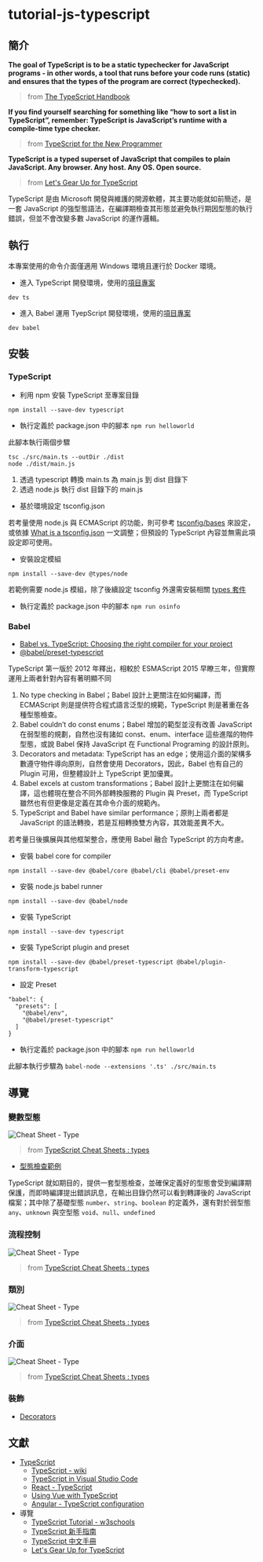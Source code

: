 # tutorial-js-typescript

## 簡介

**The goal of TypeScript is to be a static typechecker for JavaScript programs - in other words, a tool that runs before your code runs (static) and ensures that the types of the program are correct (typechecked).**
> from [The TypeScript Handbook](https://www.typescriptlang.org/docs/handbook/intro.html)

**If you find yourself searching for something like “how to sort a list in TypeScript”, remember: TypeScript is JavaScript’s runtime with a compile-time type checker.**
> from [TypeScript for the New Programmer](https://www.typescriptlang.org/docs/handbook/typescript-from-scratch.html)

**TypeScript is a typed superset of JavaScript that compiles to plain JavaScript. Any browser. Any host. Any OS. Open source.**
> from [Let's Gear Up for TypeScript](https://gist.github.com/ekas/5a094a1b5f78298489fc6beee4654259)

TypeScript 是由 Microsoft 開發與維護的開源軟體，其主要功能就如前簡述，是一套 JavaScript 的強型態語法，在編譯期檢查其形態並避免執行期因型態的執行錯誤，但並不會改變多數 JavaScript 的運作邏輯。

## 執行

本專案使用的命令介面僅適用 Windows 環境且運行於 Docker 環境。

+ 進入 TypeScript 開發環境，使用的[項目專案](./app/ts)
```
dev ts
```

+ 進入 Babel 運用 TyepScript 開發環境，使用的[項目專案](./app/babel)
```
dev babel
```

## 安裝

### TypeScript

+ 利用 npm 安裝 TypeScript 至專案目錄
```
npm install --save-dev typescript
```

+ 執行定義於 package.json 中的腳本 ```npm run helloworld```

此腳本執行兩個步驟
```
tsc ./src/main.ts --outDir ./dist
node ./dist/main.js
```

1. 透過 typescript 轉換 main.ts 為 main.js 到 dist 目錄下
2. 透過 node.js 執行 dist 目錄下的 main.js

+ 基於環境設定 tsconfig.json

若考量使用 node.js 與 ECMAScript 的功能，則可參考 [tsconfig/bases](https://github.com/tsconfig/bases/) 來設定，或依據 [What is a tsconfig.json](https://www.typescriptlang.org/docs/handbook/tsconfig-json.html) 一文調整；但預設的 TypeScript 內容並無需此項設定即可使用。

+ 安裝設定模組
```
npm install --save-dev @types/node
```

若範例需要 node.js 模組，除了後續設定 tsconfig 外還需安裝相關 [types 套件](https://www.npmjs.com/~types)

+ 執行定義於 package.json 中的腳本 ```npm run osinfo```

### Babel

+ [Babel vs. TypeScript: Choosing the right compiler for your project](https://blog.logrocket.com/babel-vs-typescript/)
+ [@babel/preset-typescript](https://babeljs.io/docs/babel-preset-typescript)

TypeScript 第一版於 2012 年釋出，相較於 ESMAScript 2015 早瞭三年，但實際運用上兩者針對內容有著明顯不同

1. No type checking in Babel；Babel 設計上更關注在如何編譯，而 ECMAScript 則是提供符合程式語言泛型的規範，TypeScript 則是著重在各種型態檢查。
2. Babel couldn’t do const enums；Babel 增加的範型並沒有改善 JavaScript 在弱型態的規劃，自然也沒有諸如 const、enum、interface 這些進階的物件型態，或說 Babel 保持 JavaScript 在 Functional Programing 的設計原則。
3. Decorators and metadata: TypeScript has an edge；使用這介面的架構多數遵守物件導向原則，自然會使用 Decorators，因此，Babel 也有自己的 Plugin 可用，但整體設計上 TypeScript 更加優異。
4. Babel excels at custom transformations；Babel 設計上更關注在如何編譯，這也體現在整合不同外部轉換服務的 Plugin 與 Preset，而 TypeScript 雖然也有但更像是定義在其命令介面的規範內。
5. TypeScript and Babel have similar performance；原則上兩者都是 JavaScript 的語法轉換，若是互相轉換雙方內容，其效能差異不大。

若考量日後擴展與其他框架整合，應使用 Babel 融合 TypeScript 的方向考慮。

+ 安裝 babel core for compiler
```
npm install --save-dev @babel/core @babel/cli @babel/preset-env
```

+ 安裝 node.js babel runner
```
npm install --save-dev @babel/node
```

+ 安裝 TypeScript
```
npm install --save-dev typescript
```

+ 安裝 TypeScript plugin and preset
```
npm install --save-dev @babel/preset-typescript @babel/plugin-transform-typescript
```

+ 設定 Preset
```
"babel": {
  "presets": [
    "@babel/env",
    "@babel/preset-typescript"
  ]
}
```
+ 執行定義於 package.json 中的腳本 ```npm run helloworld```

此腳本執行步驟為 ```babel-node --extensions '.ts' ./src/main.ts```

## 導覽

### 變數型態

![Cheat Sheet - Type](./docs/img/typescript-cheat-sheet-types.png)
> from [TypeScript Cheat Sheets : types](https://www.typescriptlang.org/cheatsheets)

+ [型態檢查範例](./app/src/variable.ts)

TypeScript 就如期目的，提供一套型態檢查，並確保定義好的型態會受到編譯期保護，而即時編譯提出錯誤訊息，在輸出目錄仍然可以看到轉譯後的 JavaScript 檔案；其中除了基礎型態 ```number```、```string```、```boolean``` 的定義外，還有對於弱型態 ```any```、```unknown``` 與空型態 ```void```、```null```、```undefined```

### 流程控制

![Cheat Sheet - Type](./docs/img/typescript-cheat-sheet-cotrol-flow-analysis.png)
> from [TypeScript Cheat Sheets : types](https://www.typescriptlang.org/cheatsheets)


### 類別

![Cheat Sheet - Type](./docs/img/typescript-cheat-sheet-class.png)
> from [TypeScript Cheat Sheets : types](https://www.typescriptlang.org/cheatsheets)


### 介面

![Cheat Sheet - Type](./docs/img/typescript-cheat-sheet-interface.png)
> from [TypeScript Cheat Sheets : types](https://www.typescriptlang.org/cheatsheets)

### 裝飾

+ [Decorators](https://www.typescriptlang.org/docs/handbook/decorators.html)

## 文獻

+ [TypeScript](https://www.typescriptlang.org/)
    - [TypeScript - wiki](https://zh.wikipedia.org/zh-tw/TypeScript)
    - [TypeScript in Visual Studio Code](https://code.visualstudio.com/docs/languages/typescript)
    - [React - TypeScript](https://www.typescriptlang.org/docs/handbook/react.html)
    - [Using Vue with TypeScript](https://vuejs.org/guide/typescript/overview.html)
    - [Angular - TypeScript configuration](https://angular.io/guide/typescript-configuration)
+ 導覽
    - [TypeScript Tutorial - w3schools](https://www.w3schools.com/typescript/)
    - [TypeScript 新手指南](https://willh.gitbook.io/typescript-tutorial/)
    - [TypeScript 中文手冊](https://typescript.bootcss.com/)
    - [Let's Gear Up for TypeScript](https://gist.github.com/ekas/5a094a1b5f78298489fc6beee4654259)
